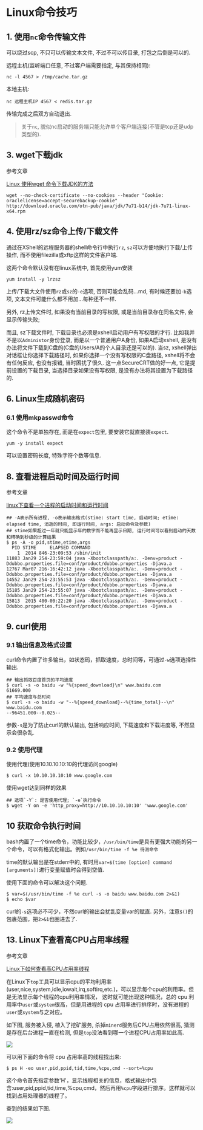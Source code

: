 # Linux命令技巧

## 1. 使用`nc`命令传输文件

可以绕过scp, 不只可以传输文本文件, 不过不可以传目录, 打包之后倒是可以的.

远程主机(监听端口任意, 不过客户端需要指定, 与其保持相同):

```shell
nc -l 4567 > /tmp/cache.tar.gz
```

本地主机:

```shell
nc 远程主机IP 4567 < redis.tar.gz
```

传输完成之后双方自动退出.

> 关于`nc`, 貌似nc启动的服务端只能允许单个客户端连接(不管是tcp还是udp类型的).

## 3. wget下载jdk

参考文章

[Linux 使用wget 命令下载JDK的方法](http://www.oschina.net/code/snippet_875267_44726)

```
wget --no-check-certificate --no-cookies --header "Cookie: oraclelicense=accept-securebackup-cookie" http://download.oracle.com/otn-pub/java/jdk/7u71-b14/jdk-7u71-linux-x64.rpm
```

## 4. 使用rz/sz命令上传/下载文件

通过在XShell的远程服务器的shell命令行中执行`rz`, `sz`可以方便地执行下载/上传操作, 而不使用filezilla或xftp这样的文件客户端.

这两个命令默认没有在linux系统中, 首先使用yum安装

```
yum install -y lrzsz
```

上传/下载大文件使用`rz`或`sz`的`-e`选项, 否则可能会乱码...md, 有时候还要加`-b`选项, 文本文件可能什么都不用加...每种还不一样.

另外, rz上传文件时, 如果没有当前目录的写权限, 或是当前目录存在同名文件, 会显示传输失败;

而且, sz下载文件时, 下载目录也必须是xshell启动用户有写权限的才行. 比如我并不是以`Administor`身份登录, 而是以一个普通用户A身份, 如果A启动xshell, 是没有办法将文件下载到C盘的(C盘的Users/A的个人目录还是可以的). 当sz, xshell弹出对话框让你选择下载路径时, 如果你选择一个没有写权限的C盘路径, xshell将不会有任何反应, 也没有报错, 当时困扰了很久. 这一点SecureCRT做的好一点, 它是提前设置的下载目录, 当选择目录如果没有写权限, 是没有办法将其设置为下载路径的.

## 6. Linux生成随机密码

###  6.1 使用mkpasswd命令

这个命令不是单独存在, 而是在`expect`包里, 要安装它就直接装`expect`.

```
yum -y install expect
```

可以设置密码长度, 特殊字符个数等信息.


## 8. 查看进程启动时间及运行时间

参考文章

[linux下查看一个进程的启动时间和运行时间](http://www.cnblogs.com/fengbohello/p/4111206.html)

```
## -A表示所有进程, -o表示输出格式(stime: start time, 启动时间; etime: elapsed time, 消逝的时间, 即运行时间, args: 启动命令及参数)
## stime如果超过一年就只能显示年的数字而不能再显示日期, 运行时间可以看到启动的天数和精确到秒级的计算结果
$ ps -A -o pid,stime,etime,args
  PID STIME     ELAPSED COMMAND
    1  2014 846-23:09:53 /sbin/init
11883 Jan29 254-23:59:04 java -Xbootclasspath/a:. -Denv=product -Ddubbo.properties.file=conf/product/dubbo.properties -Djava.a
12767 Mar07 216-16:42:12 java -Xbootclasspath/a:. -Denv=product -Ddubbo.properties.file=conf/product/dubbo.properties -Djava.a
14552 Jan29 254-23:55:53 java -Xbootclasspath/a:. -Denv=product -Ddubbo.properties.file=conf/product/dubbo.properties -Djava.a
15185 Jan29 254-23:55:07 java -Xbootclasspath/a:. -Denv=product -Ddubbo.properties.file=conf/product/dubbo.properties -Djava.a
15813  2015 400-00:22:20 java -Xbootclasspath/a:. -Denv=product -Ddubbo.properties.file=conf/product/dubbo.properties -Djava.a
```

## 9. curl使用

### 9.1 输出信息及格式设置

curl命令内置了许多输出，如状态码，抓取速度，总时间等，可通过`-w`选项选择性输出.

```shell
## 输出抓取百度首页的平均速度
$ curl -s -o baidu -w "%{speed_download}\n" www.baidu.com
61669.000
## 平均速度与总时间
$ curl -s -o baidu -w "--%{speed_download}--%{time_total}--\n" www.baidu.com
--96451.000--0.025--
```

参数`-s`是为了防止curl的默认输出, 包括响应时间, 下载速度和下载进度等, 不然显示会很杂乱.

### 9.2 使用代理

使用代理(使用10.10.10.10:10的代理访问google)

```
$ curl -x 10.10.10.10:10 www.google.com
```

使用wget达到同样的效果

```
## 选项`-Y`: 是否使用代理; `-e`执行命令
$ wget -Y on -e 'http_proxy=http://10.10.10.10:10' 'www.google.com'
```

## 10 获取命令执行时间

bash内置了一个time命令，功能比较少，`/usr/bin/time`是具有更强大功能的另一个命令，可以有格式化输出。例如`/usr/bin/time -f %e 待测命令`

time的默认输出是在stderr中的, 有时用`var=$(time [option] command [arguments])`进行变量赋值时会得到空值.

使用下面的命令可以解决这个问题.

```
$ var=$(/usr/bin/time -f %e curl -s -o baidu www.baidu.com 2>&1)
$ echo $var
```

curl的`-s`选项必不可少，不然curl的输出会扰乱变量var的赋直. 另外，注意`$()`的包裹范围，把`2>&1`也圈进去了.


## 13. Linux下查看高CPU占用率线程

参考文章

[Linux下如何查看高CPU占用率线程](http://itindex.net/detail/45450-linux-cpu-%E7%BA%BF%E7%A8%8B)

在Linux下`top`工具可以显示cpu的平均利用率(user,nice,system,idle,iowait,irq,softirq,etc.)，可以显示每个cpu的利用率。但是无法显示每个线程的cpu利用率情况， 
这时就可能出现这种情况，总的 cpu 利用率中`user`或`system`很高，但是用进程的 cpu 占用率进行排序时，没有进程的`user`或`system`与之对应。

如下图, 服务被入侵, 植入了挖矿服务, 杀掉`minerd`服务后CPU占用依然很高, 猜测是存在后台进程一直在检测, 但是`top`没法看到哪一个进程CPU占用率如此高.

![](https://gitee.com/generals-space/gitimg/raw/master/bc3643ce87a37194cd61427bb0939ffa.png)

可以用下面的命令将 cpu 占用率高的线程找出来: 

```
$ ps H -eo user,pid,ppid,tid,time,%cpu,cmd --sort=%cpu
```

这个命令首先指定参数'H'，显示线程相关的信息，格式输出中包含:user,pid,ppid,tid,time,%cpu,cmd，然后再用`%cpu`字段进行排序。这样就可以找到占用处理器的线程了。

查到的结果如下图.

![](https://gitee.com/generals-space/gitimg/raw/master/ceb8d634b41e796e3b6c98a8750ee88d.png)
